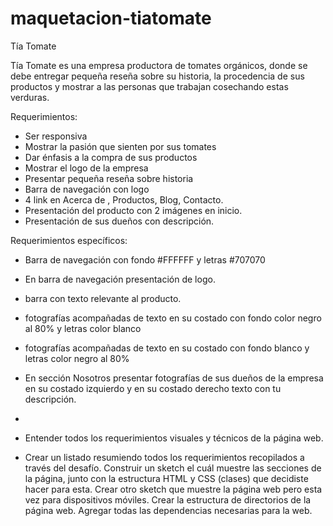 # maquetacion-tiatomate

Tía Tomate

Tía Tomate es una empresa productora de tomates orgánicos, donde se debe entregar pequeña reseña sobre su historia, la procedencia de sus productos y mostrar a las personas que trabajan cosechando estas verduras.

Requerimientos:

- Ser responsiva
- Mostrar la pasión que sienten por sus tomates
- Dar énfasis a la compra de sus productos
- Mostrar el logo de la empresa
- Presentar pequeña reseña sobre historia 
- Barra de navegación con logo 
- 4 link en Acerca de , Productos, Blog, Contacto.
- Presentación del producto con 2 imágenes en inicio.
- Presentación de sus dueños con descripción.


Requerimientos específicos:

- Barra de navegación con fondo #FFFFFF y letras #707070
- En barra de navegación presentación de logo.
- barra con texto relevante al producto.
- fotografías acompañadas de texto en su costado con fondo color negro al 80% y letras color blanco
- fotografías acompañadas de texto en su costado con fondo blanco y letras color negro al 80%
- En sección Nosotros presentar fotografías de sus dueños de la empresa en su costado izquierdo y en su costado derecho texto con tu descripción.
- 

- Entender todos los requerimientos visuales y técnicos de la página web.
- Crear un listado resumiendo todos los requerimientos recopilados a través del desafío.
Construir un sketch el cuál muestre las secciones de la página, junto con la estructura HTML y CSS (clases) que decidiste hacer para esta.
Crear otro sketch que muestre la página web pero esta vez para dispositivos móviles.
Crear la estructura de directorios de la página web.
Agregar todas las dependencias necesarias para la web.
